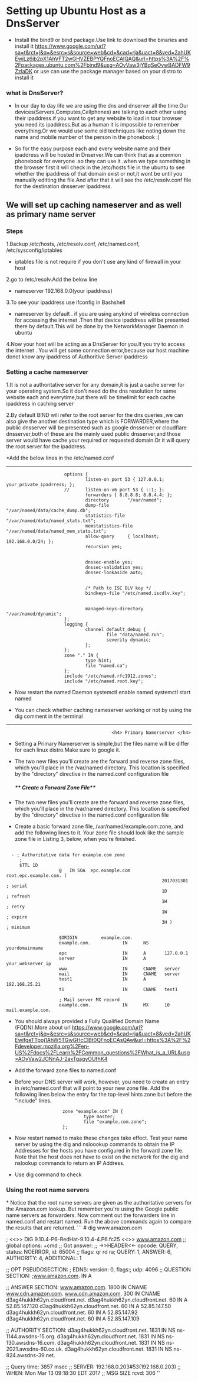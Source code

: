 # Setting up Ubuntu Host as a DnsServer



 * Install the bind9 or bind package.Use link to download the binaries and install it 
https://www.google.com/url?sa=t&rct=j&q=&esrc=s&source=web&cd=&cad=rja&uact=8&ved=2ahUKEwjLz6jb2pX1AhVFT2wGHVZEBPYQFnoECAIQAQ&url=https%3A%2F%2Fpackages.ubuntu.com%2Fbind9&usg=AOvVaw3jYBqSeOvwBADFW9ZzlaDK or use can use the package manager based on your distro to install it

<h3> what is DnsServer? </h3> 

 * In our day to day life we are using the dns and dnserver all the time.Our devices(Servers,Computes,Cellphones) are talking to each other using their ipaddress.if you want to get any website to load in tour browser you need its ipaddress.But as a human it is impossible to remember everything.Or we would use some old techniques like noting down the name and mobile number of the person in the phonebook :)
  
 * So for the easy purpose each and every website name and their ipaddress will be hosted in Dnserver.We can think that as a common phonebook for everyone .so they can use it .when we type something in the browser first it will check in the /etc/hosts file in the ubuntu to see whether the ipaddress of that domain exist or not,it wont be until you manually editting the file.And after that it will see the /etc/resolv.conf file for the destination dnsserver ipaddress.

  <h2> We will set up caching nameserver and as well as primary name server</h2>
    
  <h3> Steps </h3>

  1.Backup /etc/hosts, /etc/resolv.conf, /etc/named.conf, /etc/sysconfig/iptables
  - iptables file is not require if you don't use any kind of firewall in your host

  2.go to /etc/resolv.Add the below line 
  - nameserver 192.168.0.0(your ipaddress)

  3.To see your ipaddress use ifconfig in Bashshell
  - nameserver by default . if you are using anykind of wireless connection for accessing the internet .Then that device ipaddress will be presented there by 
default.This will be done by the NetworkManager Daemon in ubuntu

  4.Now your host will be acting as a DnsServer for you.If you try to access the internet . You will get some connection error,because our host machine donot know any ipaddress of Authoritive Server ipaddress

   <h3>Setting a cache nameserver</h3>
   
   1.It is not a authoritative server for any domain,it is just a cache server for your operating system.So it don't need do the dns resolution for same website each and everytime,but there will be timelimit for each cache ipaddress in caching server
    
   2.By default BIND will refer to the root server for the dns queries ,we can also give the another destination type which is FORWARDER,where the public dnsserver will be presented such as google dnsserver or cloudflare dnsserver,both of these are the mainly used public dnsserver,and those server would have cache your required or requested domain.Or it will query the root server for the ipaddress.
    
   *Add the below lines in the /etc/named.conf
   ***
    
    
  ```
                        options {
                                listen-on port 53 { 127.0.0.1; your_private_ipadrress; };
                        //      listen-on-v6 port 53 { ::1; };
                                forwarders { 8.8.8.8; 8.8.4.4; };
                                directory       "/var/named";
                                dump-file       "/var/named/data/cache_dump.db";
                                statistics-file "/var/named/data/named_stats.txt";
                                memstatistics-file "/var/named/data/named_mem_stats.txt";
                                allow-query     { localhost; 192.168.0.0/24; };
                                recursion yes;


                                dnssec-enable yes;
                                dnssec-validation yes;
                                dnssec-lookaside auto;


                                /* Path to ISC DLV key */
                                bindkeys-file "/etc/named.iscdlv.key";


                                managed-keys-directory "/var/named/dynamic";
                        };
                        logging {
                                channel default_debug {
                                        file "data/named.run";
                                        severity dynamic;
                                };
                        };
                        zone "." IN {
                                type hint;
                                file "named.ca";
                        };
                        include "/etc/named.rfc1912.zones";
                        include "/etc/named.root.key";
 ```

  - Now restart the named Daemon
      systemctl enable named
      systemctl start named
      
  - You can check whether caching nameserver working or not by using the dig comment in the terminal
  
  ***
  
  
                                            <h4> Primary Namerserver </h4>

* Setting a Primary Namerserver is simple,but the files name will be differ for each linux distro.Make sure to google it.
  
* The two new files you'll create are the forward and reverse zone files, which you'll place in the /var/named directory. This location is specified by the "directory" directive in the named.conf configuration file
  
  <h5>** Create a Forward Zone File** </h5>
  
* The two new files you'll create are the forward and reverse zone files, which you'll place in the /var/named directory. This location is specified by the "directory" directive in the named.conf configuration file
    
 *  Create a basic forward zone file, /var/named/example.com.zone, and add the following lines to it. Your zone file should look like the sample zone file in Listing 3, below, when you're finished.

```
   
  - ; Authoritative data for example.com zone
     ;
     $TTL 1D
                    @   IN SOA  epc.example.com   root.epc.example.com. (
                                                           2017031301      ; serial
                                                           1D              ; refresh
                                                           1H              ; retry
                                                           1W              ; expire
                                                           3H )            ; minimum

                    $ORIGIN         example.com.
                    example.com.            IN      NS      yourdomainname
                    epc                     IN      A       127.0.0.1
                    server                  IN      A       your_webserver_ip
                    www                     IN      CNAME   server
                    mail                    IN      CNAME   server
                    test1                   IN      A       192.168.25.21
                    t1                      IN      CNAME   test1
                    
                    ; Mail server MX record
                    example.com.            IN      MX      10      mail.example.com.
```
    
* You should always provided a Fully Qualified Domain Name (FQDN).More about url https://www.google.com/url?sa=t&rct=j&q=&esrc=s&source=web&cd=&cad=rja&uact=8&ved=2ahUKEwifgeTTppj1AhW5TGwGHcClBt0QFnoECAsQAw&url=https%3A%2F%2Fdeveloper.mozilla.org%2Fen-US%2Fdocs%2FLearn%2FCommon_questions%2FWhat_is_a_URL&usg=AOvVaw2JONnAJ-2axTgagyOUfhK4
    
* Add the forward zone files to named.conf

* Before your DNS server will work, however, you need to create an entry in /etc/named.conf that will point to your new zone file. Add the following lines below the entry for the top-level hints zone but before the "include" lines.
     
     
                        zone "example.com" IN {
                                type master;
                                file "example.com.zone";
                        };
                      
 * Now restart named to make these changes take effect. Test your name server by using the dig and nsloookup commands to obtain the IP Addresses for the hosts you have configured in the forward zone file. Note that the host does not have to exist on the network for the dig and nslookup commands to return an IP Address.
 * Use dig command to check
 
 <h3> Using the root name servers </h3>
 * Notice that the root name servers are given as the authoritative servers for the Amazon.com lookup. But remember you're using the Google public name servers as forwarders. Now comment out the forwarders line in named.conf and restart named. Run the above commands again to compare the results that are returned.
 ```
 # dig www.amazon.com    

; <<>> DiG 9.10.4-P6-RedHat-9.10.4-4.P6.fc25 <<>> www.amazon.com
;; global options: +cmd
;; Got answer:
;; ->>HEADER<<- opcode: QUERY, status: NOERROR, id: 65004
;; flags: qr rd ra; QUERY: 1, ANSWER: 6, AUTHORITY: 4, ADDITIONAL: 1

;; OPT PSEUDOSECTION:
; EDNS: version: 0, flags:; udp: 4096
;; QUESTION SECTION:
;www.amazon.com.                        IN      A

;; ANSWER SECTION:
www.amazon.com.         1800    IN      CNAME   www.cdn.amazon.com.
www.cdn.amazon.com.     300     IN      CNAME   d3ag4hukkh62yn.cloudfront.net.
d3ag4hukkh62yn.cloudfront.net. 60 IN    A       52.85.147.120
d3ag4hukkh62yn.cloudfront.net. 60 IN    A       52.85.147.50
d3ag4hukkh62yn.cloudfront.net. 60 IN    A       52.85.147.92
d3ag4hukkh62yn.cloudfront.net. 60 IN    A       52.85.147.109

;; AUTHORITY SECTION:
d3ag4hukkh62yn.cloudfront.net. 1831 IN  NS      ns-1144.awsdns-15.org.
d3ag4hukkh62yn.cloudfront.net. 1831 IN  NS      ns-130.awsdns-16.com.
d3ag4hukkh62yn.cloudfront.net. 1831 IN  NS      ns-2021.awsdns-60.co.uk.
d3ag4hukkh62yn.cloudfront.net. 1831 IN  NS      ns-824.awsdns-39.net.

;; Query time: 3857 msec
;; SERVER: 192.168.0.203#53(192.168.0.203)
;; WHEN: Mon Mar 13 09:18:30 EDT 2017
;; MSG SIZE  rcvd: 306
''
